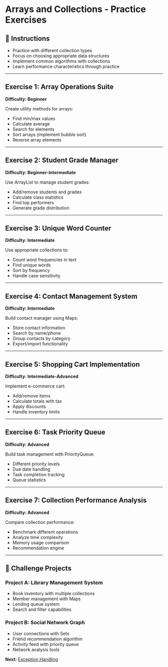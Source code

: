 # Arrays and Collections - Practice Exercises

## 📝 Instructions
- Practice with different collection types
- Focus on choosing appropriate data structures
- Implement common algorithms with collections
- Learn performance characteristics through practice

---

## Exercise 1: Array Operations Suite
**Difficulty: Beginner**

Create utility methods for arrays:
- Find min/max values
- Calculate average
- Search for elements
- Sort arrays (implement bubble sort)
- Reverse array elements

---

## Exercise 2: Student Grade Manager
**Difficulty: Beginner-Intermediate**

Use ArrayList to manage student grades:
- Add/remove students and grades
- Calculate class statistics
- Find top performers
- Generate grade distribution

---

## Exercise 3: Unique Word Counter
**Difficulty: Intermediate**

Use appropriate collections to:
- Count word frequencies in text
- Find unique words
- Sort by frequency
- Handle case sensitivity

---

## Exercise 4: Contact Management System
**Difficulty: Intermediate**

Build contact manager using Maps:
- Store contact information
- Search by name/phone
- Group contacts by category
- Export/import functionality

---

## Exercise 5: Shopping Cart Implementation
**Difficulty: Intermediate-Advanced**

Implement e-commerce cart:
- Add/remove items
- Calculate totals with tax
- Apply discounts
- Handle inventory limits

---

## Exercise 6: Task Priority Queue
**Difficulty: Advanced**

Build task management with PriorityQueue:
- Different priority levels
- Due date handling
- Task completion tracking
- Queue statistics

---

## Exercise 7: Collection Performance Analysis
**Difficulty: Advanced**

Compare collection performance:
- Benchmark different operations
- Analyze time complexity
- Memory usage comparison
- Recommendation engine

---

## 🎯 Challenge Projects

### Project A: Library Management System
- Book inventory with multiple collections
- Member management with Maps
- Lending queue system
- Search and filter capabilities

### Project B: Social Network Graph
- User connections with Sets
- Friend recommendation algorithm
- Activity feed with priority queue
- Network analysis tools

**Next:** [Exception Handling](../../06-Exception-Handling/exercises/)